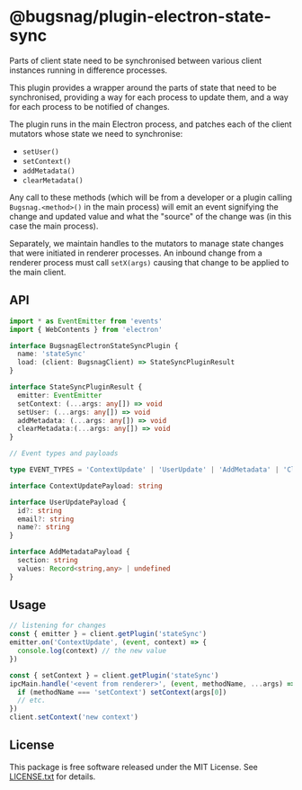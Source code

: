 # @bugsnag/plugin-electron-state-sync

Parts of client state need to be synchronised between various client instances running in difference processes.

This plugin provides a wrapper around the parts of state that need to be synchronised, providing a way for each process to update them, and a way for each process to be notified of changes.

The plugin runs in the main Electron process, and patches each of the client mutators whose state we need to synchronise:

 - `setUser()`
 - `setContext()`
 - `addMetadata()`
 - `clearMetadata()`

Any call to these methods (which will be from a developer or a plugin calling `Bugsnag.<method>()` in the main process) will emit an event signifying the change and updated value and what the "source" of the change was (in this case the main process).

Separately, we maintain handles to the mutators to manage state changes that were initiated in renderer processes. An inbound
change from a renderer process must call `setX(args)` causing that change to be applied to the main client.

## API

```typescript
import * as EventEmitter from 'events'
import { WebContents } from 'electron'

interface BugsnagElectronStateSyncPlugin {
  name: 'stateSync'
  load: (client: BugsnagClient) => StateSyncPluginResult
}

interface StateSyncPluginResult {
  emitter: EventEmitter
  setContext: (...args: any[]) => void
  setUser: (...args: any[]) => void
  addMetadata: (...args: any[]) => void
  clearMetadata:(...args: any[]) => void
}

// Event types and payloads

type EVENT_TYPES = 'ContextUpdate' | 'UserUpdate' | 'AddMetadata' | 'ClearMetadata'

interface ContextUpdatePayload: string

interface UserUpdatePayload {
  id?: string
  email?: string
  name?: string
}

interface AddMetadataPayload {
  section: string
  values: Record<string,any> | undefined
}
```

## Usage

```js
// listening for changes
const { emitter } = client.getPlugin('stateSync')
emitter.on('ContextUpdate', (event, context) => {
  console.log(context) // the new value
})

const { setContext } = client.getPlugin('stateSync')
ipcMain.handle('<event from renderer>', (event, methodName, ...args) => {
  if (methodName === 'setContext') setContext(args[0])
  // etc.
})
client.setContext('new context')
```

## License

This package is free software released under the MIT License. See [LICENSE.txt](./LICENSE.txt) for details.

